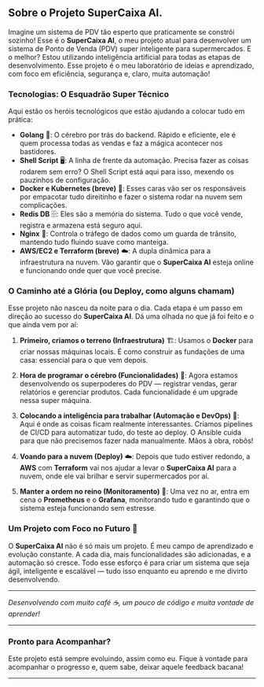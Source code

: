 ## Sobre o Projeto SuperCaixa AI.

Imagine um sistema de PDV tão esperto que praticamente se constrói sozinho! Esse é o **SuperCaixa AI**, o meu projeto atual para desenvolver um sistema de Ponto de Venda (PDV) super inteligente para supermercados. E o melhor? Estou utilizando inteligência artificial para todas as etapas de desenvolvimento. Esse projeto é o meu laboratório de ideias e aprendizado, com foco em eficiência, segurança e, claro, muita automação!

### Tecnologias: O Esquadrão Super Técnico
Aqui estão os heróis tecnológicos que estão ajudando a colocar tudo em prática:

- **Golang** 🐹: O cérebro por trás do backend. Rápido e eficiente, ele é quem processa todas as vendas e faz a mágica acontecer nos bastidores.
- **Shell Script** 🖥️: A linha de frente da automação. Precisa fazer as coisas rodarem sem erro? O Shell Script está aqui para isso, mexendo os pauzinhos de configuração.
- **Docker e Kubernetes (breve)** 🐳: Esses caras vão ser os responsáveis por empacotar tudo direitinho e fazer o sistema rodar na nuvem sem complicações.
- **Redis DB** 🗄️: Eles são a memória do sistema. Tudo o que você vende, registra e armazena está seguro aqui.
- **Nginx** 🚦: Controla o tráfego de dados como um guarda de trânsito, mantendo tudo fluindo suave como manteiga.
- **AWS/EC2 e Terraform (breve)** ☁️: A dupla dinâmica para a infraestrutura na nuvem. Vão garantir que o **SuperCaixa AI** esteja online e funcionando onde quer que você precise.

### O Caminho até a Glória (ou Deploy, como alguns chamam)
Esse projeto não nasceu da noite para o dia. Cada etapa é um passo em direção ao sucesso do **SuperCaixa AI**. Dá uma olhada no que já foi feito e o que ainda vem por aí:

1. **Primeiro, criamos o terreno (Infraestrutura)** 🏗️: Usamos o **Docker** para criar nossas máquinas locais. É como construir as fundações de uma casa: essencial para o que vem depois.
   
2. **Hora de programar o cérebro (Funcionalidades)** 🧠: Agora estamos desenvolvendo os superpoderes do PDV — registrar vendas, gerar relatórios e gerenciar produtos. Cada funcionalidade é um upgrade nessa super máquina.

3. **Colocando a inteligência para trabalhar (Automação e DevOps)** 🤖: Aqui é onde as coisas ficam realmente interessantes. Criamos pipelines de CI/CD para automatizar tudo, do teste ao deploy. O Ansible cuida para que não precisemos fazer nada manualmente. Mãos à obra, robôs!

4. **Voando para a nuvem (Deploy)** ☁️: Depois que tudo estiver redondo, a **AWS** com **Terraform** vai nos ajudar a levar o **SuperCaixa AI** para a nuvem, onde ele vai brilhar e servir supermercados por aí.

5. **Manter a ordem no reino (Monitoramento)** 👀: Uma vez no ar, entra em cena o **Prometheus** e o **Grafana**, monitorando tudo e garantindo que o sistema esteja funcionando sem estresse.

### Um Projeto com Foco no Futuro 🚀
O **SuperCaixa AI** não é só mais um projeto. É meu campo de aprendizado e evolução constante. A cada dia, mais funcionalidades são adicionadas, e a automação só cresce. Todo esse esforço é para criar um sistema que seja ágil, inteligente e escalável — tudo isso enquanto eu aprendo e me divirto desenvolvendo.

---

_Desenvolvendo com muito café ☕, um pouco de código e muita vontade de aprender!_

---

### Pronto para Acompanhar?
Este projeto está sempre evoluindo, assim como eu. Fique à vontade para acompanhar o progresso e, quem sabe, deixar aquele feedback bacana!

---
